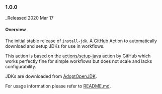 ### 1.0.0

_Released 2020 Mar 17

#### Overview

The initial stable release of `install-jdk`. A GitHub Action to automatically
download and setup JDKs for use in workflows.

This action is based on the [actions/setup-java](https://github.com/actions/setup-java)
action by GitHub which works perfectly fine for simple workflows but does not
scale and lacks configurability.

JDKs are downloaded from [AdoptOpenJDK](https://adoptopenjdk.net/).

For usage information please refer to [README.md](/README.md).